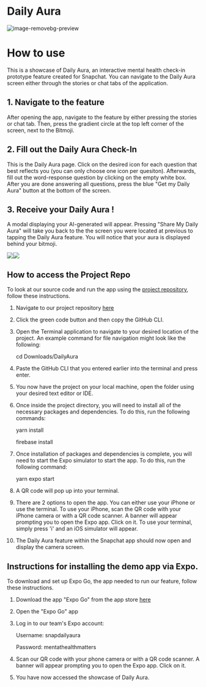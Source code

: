 # Daily Aura

![image-removebg-preview](https://github.com/Snap-Engineering-Academy-2023/snapchat-mentalhealth/assets/112525673/ed0785ae-17ba-4663-8ccf-37cdfabac4ca)

# How to use

This is a showcase of Daily Aura, an interactive mental health check-in prototype feature created for Snapchat. You can navigate to the Daily Aura screen either through the stories or chat tabs of the application.

## 1. Navigate to the feature

After opening the app, navigate to the feature by either pressing the stories or chat tab. Then, press the gradient circle at the top left corner of the screen, next to the Bitmoji.

## 2. Fill out the Daily Aura Check-In

This is the Daily Aura page. Click on the desired icon for each question that best reflects you (you can only choose one icon per quesiton). Afterwards, fill out the word-response question by clicking on the empty white box. After you are done answering all questions, press the blue "Get my Daily Aura" button at the bottom of the screen.

## 3. Receive your Daily Aura !

A modal displaying your AI-generated will appear. Pressing "Share My Daily Aura" will take you back to the the screen you were located at previous to tapping the Daily Aura feature. You will notice that your aura is displayed behind your bitmoji.

![](https://media.giphy.com/media/DozuP6y9yamoL5J8zz/giphy.gif)![](https://media.giphy.com/media/60SCYp1XzYlk2BBzx2/giphy.gif)

## How to access the Project Repo

To look at our source code and run the app using the [project repository](https://github.com/Snap-Engineering-Academy-2023/snapchat-mentalhealth/tree/main), follow these instructions.

1. Navigate to our project repository [here](https://github.com/Snap-Engineering-Academy-2023/snapchat-mentalhealth/tree/main)
2. Click the green code button and then copy the GitHub CLI.
3. Open the Terminal application to navigate to your desired location of the project.
   An example command for file navigation might look like the following:

   cd Downloads/DailyAura

4. Paste the GitHub CLI that you entered earlier into the terminal and press enter.
5. You now have the project on your local machine, open the folder using your desired text editor or IDE.
6. Once inside the project directory, you will need to install all of the
   necessary packages and dependencies. To do this, run the following
   commands:

   yarn install

   firebase install

7. Once installation of packages and dependencies is complete, you will
   need to start the Expo simulator to start the app. To do this, run the
   following command:

   yarn expo start

8. A QR code will pop up into your terminal.
9. There are 2 options to open the app. You can either use your iPhone or use the terminal. To use your iPhone, scan the QR code with your iPhone camera or with a QR code scanner. A banner will appear prompting you to open the Expo app. Click on it. To use your terminal, simply press 'i' and an iOS simulator will appear.
10. The Daily Aura feature within the Snapchat app should now open and display the camera screen.

## Instructions for installing the demo app via Expo.

To download and set up Expo Go, the app needed to run our feature, follow these instructions.

1. Download the app "Expo Go" from the app store [here](https://apps.apple.com/us/app/expo-go/id982107779)
2. Open the "Expo Go" app
3. Log in to our team's Expo account:

   Username: snapdailyaura

   Password: mentathealthmatters

4. Scan our QR code with your phone camera or with a QR code scanner. A banner will appear prompting you to open the Expo app. Click on it.
5. You have now accessed the showcase of Daily Aura.
